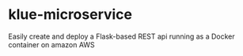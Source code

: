 # klue-microservice

Easily create and deploy a Flask-based REST api running as a Docker container on amazon AWS
